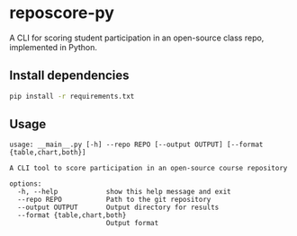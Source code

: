# reposcore-py
A CLI for scoring student participation in an open-source class repo, implemented in Python.

## Install dependencies

```bash
pip install -r requirements.txt
```

## Usage
```
usage: __main__.py [-h] --repo REPO [--output OUTPUT] [--format {table,chart,both}]

A CLI tool to score participation in an open-source course repository

options:
  -h, --help            show this help message and exit
  --repo REPO           Path to the git repository
  --output OUTPUT       Output directory for results
  --format {table,chart,both}
                        Output format
```
